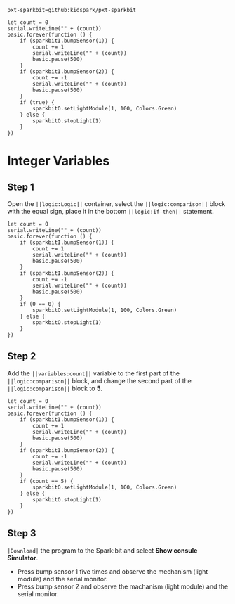 ```package
pxt-sparkbit=github:kidspark/pxt-sparkbit
```

```template
let count = 0
serial.writeLine("" + (count))
basic.forever(function () {
    if (sparkbitI.bumpSensor(1)) {
        count += 1
        serial.writeLine("" + (count))
        basic.pause(500)
    }
    if (sparkbitI.bumpSensor(2)) {
        count += -1
        serial.writeLine("" + (count))
        basic.pause(500)
    }
    if (true) {
        sparkbitO.setLightModule(1, 100, Colors.Green)
    } else {
        sparkbitO.stopLight(1)
    }
})
```

# Integer Variables

## Step 1

Open the ``||logic:Logic||`` container, select the ``||logic:comparison||`` block with the equal sign, place it in the bottom ``||logic:if-then||`` statement.

```blocks
let count = 0
serial.writeLine("" + (count))
basic.forever(function () {
    if (sparkbitI.bumpSensor(1)) {
        count += 1
        serial.writeLine("" + (count))
        basic.pause(500)
    }
    if (sparkbitI.bumpSensor(2)) {
        count += -1
        serial.writeLine("" + (count))
        basic.pause(500)
    }
    if (0 == 0) {
        sparkbitO.setLightModule(1, 100, Colors.Green)
    } else {
        sparkbitO.stopLight(1)
    }
})
```

## Step 2

Add the ``||variables:count||`` variable to the first part of the ``||logic:comparison||`` block, and change the second part of the ``||logic:comparison||`` block to **5**.

```blocks
let count = 0
serial.writeLine("" + (count))
basic.forever(function () {
    if (sparkbitI.bumpSensor(1)) {
        count += 1
        serial.writeLine("" + (count))
        basic.pause(500)
    }
    if (sparkbitI.bumpSensor(2)) {
        count += -1
        serial.writeLine("" + (count))
        basic.pause(500)
    }
    if (count == 5) {
        sparkbitO.setLightModule(1, 100, Colors.Green)
    } else {
        sparkbitO.stopLight(1)
    }
})
```

## Step 3

``|Download|`` the program to the Spark:bit and select **Show consule Simulator**.
* Press bump sensor 1 five times and observe the mechanism (light module) and the serial monitor.
* Press bump sensor 2 and observe the machanism (light module) and the serial monitor.